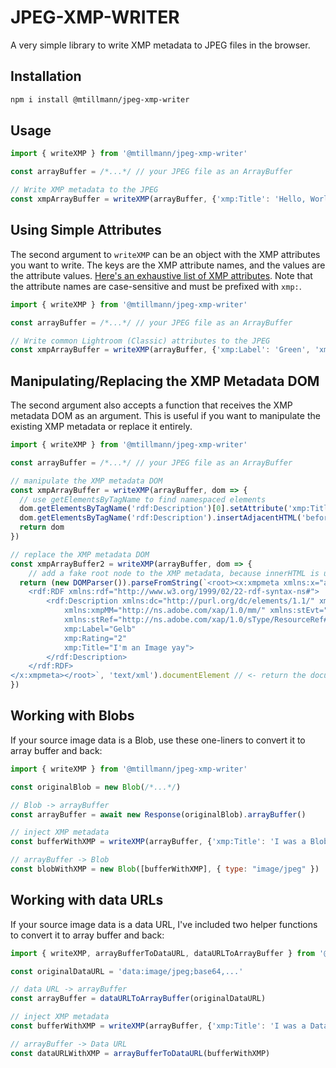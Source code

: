 # JPEG-XMP-WRITER

A very simple library to write XMP metadata to JPEG files in the browser.

## Installation

```bash
npm i install @mtillmann/jpeg-xmp-writer
```

## Usage

```javascript
import { writeXMP } from '@mtillmann/jpeg-xmp-writer'

const arrayBuffer = /*...*/ // your JPEG file as an ArrayBuffer

// Write XMP metadata to the JPEG
const xmpArrayBuffer = writeXMP(arrayBuffer, {'xmp:Title': 'Hello, World!'})
```

## Using Simple Attributes

The second argument to `writeXMP` can be an object with the XMP attributes you want to write. The keys are the XMP attribute names, and the values are the attribute values. [Here's an exhaustive list of XMP attributes](https://www.exiftool.org/TagNames/XMP.html). Note that the attribute names are case-sensitive and must be prefixed with `xmp:`.

```javascript
import { writeXMP } from '@mtillmann/jpeg-xmp-writer'

const arrayBuffer = /*...*/ // your JPEG file as an ArrayBuffer

// Write common Lightroom (Classic) attributes to the JPEG
const xmpArrayBuffer = writeXMP(arrayBuffer, {'xmp:Label': 'Green', 'xmp:Rating': 3})
``` 

## Manipulating/Replacing the XMP Metadata DOM

The second argument also accepts a function that receives the XMP metadata DOM as an argument. This is useful if you want to manipulate the existing XMP metadata or replace it entirely.

```javascript
import { writeXMP } from '@mtillmann/jpeg-xmp-writer'

const arrayBuffer = /*...*/ // your JPEG file as an ArrayBuffer

// manipulate the XMP metadata DOM
const xmpArrayBuffer = writeXMP(arrayBuffer, dom => {
  // use getElementsByTagName to find namespaced elements
  dom.getElementsByTagName('rdf:Description')[0].setAttribute('xmp:Title', 'Hello, World!')
  dom.getElementsByTagName('rdf:Description').insertAdjacentHTML('beforeend', '<dc:creator><rdf:Seq><rdf:li>Martin</rdf:li></rdf:Seq></dc:creator>')
  return dom
})

// replace the XMP metadata DOM
const xmpArrayBuffer2 = writeXMP(arrayBuffer, dom => {
    // add a fake root node to the XMP metadata, because innerHTML is used to extract actual XML
  return (new DOMParser()).parseFromString(`<root><x:xmpmeta xmlns:x="adobe:ns:meta/" x:xmptk="Adobe XMP Core 5.5-c002 1.148022, 2012/07/15-18:06:45        ">
    <rdf:RDF xmlns:rdf="http://www.w3.org/1999/02/22-rdf-syntax-ns#">
        <rdf:Description xmlns:dc="http://purl.org/dc/elements/1.1/" xmlns:xmp="http://ns.adobe.com/xap/1.0/" 
            xmlns:xmpMM="http://ns.adobe.com/xap/1.0/mm/" xmlns:stEvt="http://ns.adobe.com/xap/1.0/sType/ResourceEvent#" 
            xmlns:stRef="http://ns.adobe.com/xap/1.0/sType/ResourceRef#"
            xmp:Label="Gelb"
            xmp:Rating="2"
            xmp:Title="I'm an Image yay">
        </rdf:Description>
    </rdf:RDF>
</x:xmpmeta></root>`, 'text/xml').documentElement // <- return the documentElement
})

```



## Working with Blobs

If your source image data is a Blob, use these one-liners to convert it to array buffer and back:

```javascript
import { writeXMP } from '@mtillmann/jpeg-xmp-writer'

const originalBlob = new Blob(/*...*/)

// Blob -> arrayBuffer
const arrayBuffer = await new Response(originalBlob).arrayBuffer()

// inject XMP metadata
const bufferWithXMP = writeXMP(arrayBuffer, {'xmp:Title': 'I was a Blob once!'})

// arrayBuffer -> Blob
const blobWithXMP = new Blob([bufferWithXMP], { type: "image/jpeg" })
```

## Working with data URLs

If your source image data is a data URL, I've included two helper functions to convert it to array buffer and back:

```javascript
import { writeXMP, arrayBufferToDataURL, dataURLToArrayBuffer } from '@mtillmann/jpeg-xmp-writer'

const originalDataURL = 'data:image/jpeg;base64,...'

// data URL -> arrayBuffer
const arrayBuffer = dataURLToArrayBuffer(originalDataURL)

// inject XMP metadata
const bufferWithXMP = writeXMP(arrayBuffer, {'xmp:Title': 'I was a Data URL once!'})

// arrayBuffer -> Data URL
const dataURLWithXMP = arrayBufferToDataURL(bufferWithXMP)
```